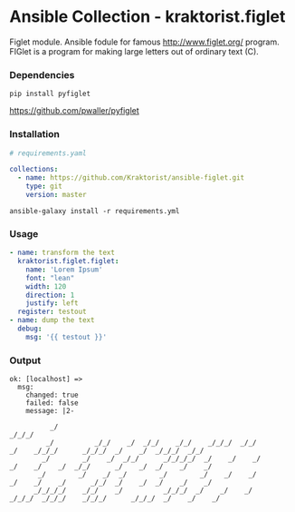 # Ansible Collection - kraktorist.figlet

Figlet module. Ansible fodule for famous http://www.figlet.org/ program.
FIGlet is a program for making large letters out of ordinary text (C).

### Dependencies

```
pip install pyfiglet
```

https://github.com/pwaller/pyfiglet

### Installation

```yaml
# requirements.yaml

collections:
  - name: https://github.com/Kraktorist/ansible-figlet.git
    type: git
    version: master
```

```console
ansible-galaxy install -r requirements.yml
```

### Usage

```yaml
- name: transform the text
  kraktorist.figlet.figlet:
    name: 'Lorem Ipsum'
    font: "lean"
    width: 120
    direction: 1
    justify: left
  register: testout
- name: dump the text
  debug:
    msg: '{{ testout }}'
```

### Output

```
ok: [localhost] => 
  msg:
    changed: true
    failed: false
    message: |2-
  
          _/                                                          _/_/_/
         _/          _/_/    _/  _/_/    _/_/    _/_/_/  _/_/          _/    _/_/_/      _/_/_/  _/    _/  _/_/_/  _/_/
        _/        _/    _/  _/_/      _/_/_/_/  _/    _/    _/        _/    _/    _/  _/_/      _/    _/  _/    _/    _/
       _/        _/    _/  _/        _/        _/    _/    _/        _/    _/    _/      _/_/  _/    _/  _/    _/    _/
      _/_/_/_/    _/_/    _/          _/_/_/  _/    _/    _/      _/_/_/  _/_/_/    _/_/_/      _/_/_/  _/    _/    _/

```